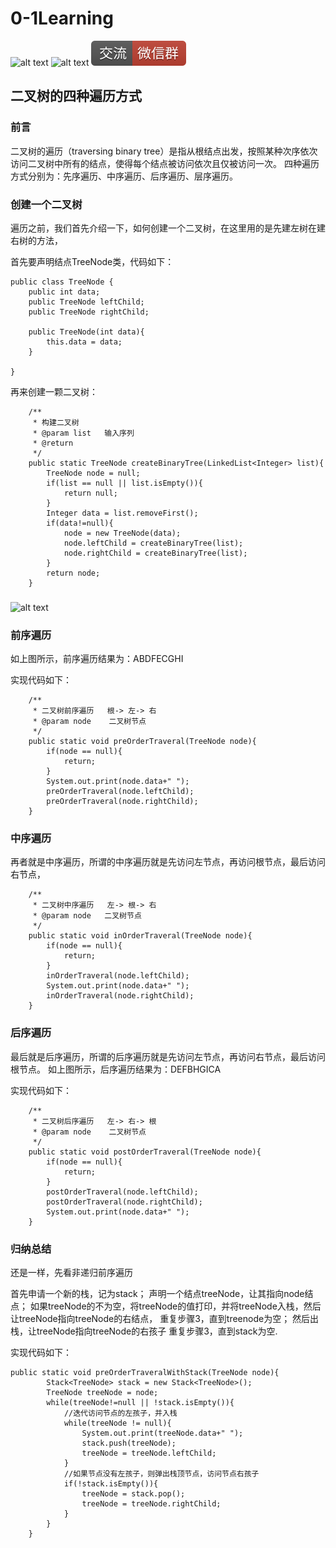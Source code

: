 # 0-1Learning

![alt text](../../static/common/svg/luoxiaosheng.svg "公众号")
![alt text](../../static/common/svg/luoxiaosheng_learning.svg "学习")
![alt text](../../static/common/svg/luoxiaosheng_wechat.svg "微信")


## 二叉树的四种遍历方式

### 前言
二叉树的遍历（traversing binary tree）是指从根结点出发，按照某种次序依次访问二叉树中所有的结点，使得每个结点被访问依次且仅被访问一次。
四种遍历方式分别为：先序遍历、中序遍历、后序遍历、层序遍历。

### 创建一个二叉树
遍历之前，我们首先介绍一下，如何创建一个二叉树，在这里用的是先建左树在建右树的方法，

首先要声明结点TreeNode类，代码如下：
````
public class TreeNode {
    public int data;
    public TreeNode leftChild;
    public TreeNode rightChild;

    public TreeNode(int data){
        this.data = data;
    }

}
````
再来创建一颗二叉树：
````
    /**
     * 构建二叉树
     * @param list   输入序列
     * @return
     */
    public static TreeNode createBinaryTree(LinkedList<Integer> list){
        TreeNode node = null;
        if(list == null || list.isEmpty()){
            return null;
        }
        Integer data = list.removeFirst();
        if(data!=null){
            node = new TreeNode(data);
            node.leftChild = createBinaryTree(list);
            node.rightChild = createBinaryTree(list);
        }
        return node;
    }
````

###
![alt text](../../static/algorithm/erchashu.png "二叉树")

### 前序遍历
如上图所示，前序遍历结果为：ABDFECGHI

实现代码如下：
````
    /**
     * 二叉树前序遍历   根-> 左-> 右
     * @param node    二叉树节点
     */
    public static void preOrderTraveral(TreeNode node){
        if(node == null){
            return;
        }
        System.out.print(node.data+" ");
        preOrderTraveral(node.leftChild);
        preOrderTraveral(node.rightChild);
    }
````


### 中序遍历
再者就是中序遍历，所谓的中序遍历就是先访问左节点，再访问根节点，最后访问右节点，

````
    /**
     * 二叉树中序遍历   左-> 根-> 右
     * @param node   二叉树节点
     */
    public static void inOrderTraveral(TreeNode node){
        if(node == null){
            return;
        }
        inOrderTraveral(node.leftChild);
        System.out.print(node.data+" ");
        inOrderTraveral(node.rightChild);
    }
````


### 后序遍历
最后就是后序遍历，所谓的后序遍历就是先访问左节点，再访问右节点，最后访问根节点。
如上图所示，后序遍历结果为：DEFBHGICA

实现代码如下：
````
    /**
     * 二叉树后序遍历   左-> 右-> 根
     * @param node    二叉树节点
     */
    public static void postOrderTraveral(TreeNode node){
        if(node == null){
            return;
        }
        postOrderTraveral(node.leftChild);
        postOrderTraveral(node.rightChild);
        System.out.print(node.data+" ");
    }
````

### 归纳总结
还是一样，先看非递归前序遍历

首先申请一个新的栈，记为stack；
声明一个结点treeNode，让其指向node结点；
如果treeNode的不为空，将treeNode的值打印，并将treeNode入栈，然后让treeNode指向treeNode的右结点，
重复步骤3，直到treenode为空；
然后出栈，让treeNode指向treeNode的右孩子
重复步骤3，直到stack为空.

实现代码如下：
````
public static void preOrderTraveralWithStack(TreeNode node){
        Stack<TreeNode> stack = new Stack<TreeNode>();
        TreeNode treeNode = node;
        while(treeNode!=null || !stack.isEmpty()){
            //迭代访问节点的左孩子，并入栈
            while(treeNode != null){
                System.out.print(treeNode.data+" ");
                stack.push(treeNode);
                treeNode = treeNode.leftChild;
            }
            //如果节点没有左孩子，则弹出栈顶节点，访问节点右孩子
            if(!stack.isEmpty()){
                treeNode = stack.pop();
                treeNode = treeNode.rightChild;
            }
        }
    }
````


